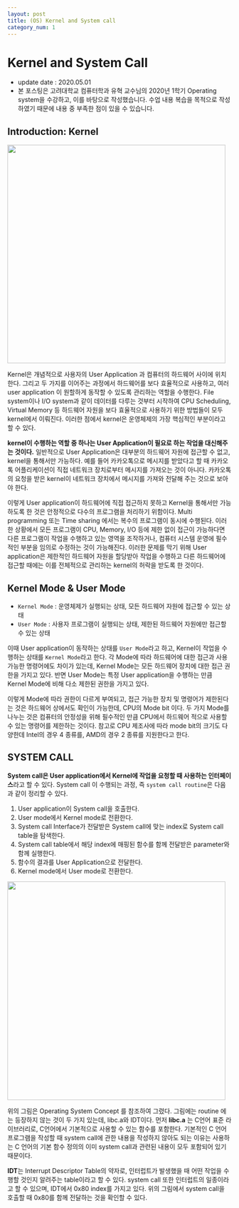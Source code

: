 ```yaml
---
layout: post
title: (OS) Kernel and System call
category_num: 1
---
```


# Kernel and System Call

- update date : 2020.05.01
- 본 포스팅은 고려대학교 컴퓨터학과 유혁 교수님의 2020년 1학기 Operating system을 수강하고, 이를 바탕으로 작성했습니다. 수업 내용 복습을 목적으로 작성하였기 때문에 내용 중 부족한 점이 있을 수 있습니다.

## Introduction: Kernel

<img src="{{site.image_url}}/study/kernel_location.png" style="width:35em">

Kernel은 개념적으로 사용자의 User Application 과 컴퓨터의 하드웨어 사이에 위치한다. 그리고 두 가지를 이어주는 과정에서 하드웨어를 보다 효율적으로 사용하고, 여러 user application 이 원할하게 동작할 수 있도록 관리하는 역할을 수행한다. File system이나 I/O system과 같이 데이터를 다루는 것부터 시작하여 CPU Scheduling, Virtual Memory 등 하드웨어 자원을 보다 효율적으로 사용하기 위한 방법들이 모두 kernel에서 이뤄진다. 이러한 점에서 kernel은 운영체제의 가장 핵심적인 부분이라고 할 수 있다.

**kernel이 수행하는 역할 중 하나는 User Application이 필요로 하는 작업을 대신해주는 것이다.** 일반적으로 User Application은 대부분의 하드웨어 자원에 접근할 수 없고, kernel을 통해서만 가능하다. 예를 들어 카카오톡으로 메시지를 받았다고 할 때 카카오톡 어플리케이션이 직접 네트워크 장치로부터 메시지를 가져오는 것이 아니다. 카카오톡의 요청을 받은 kernel이 네트워크 장치에서 메시지를 가져와 전달해 주는 것으로 보아야 한다.

이렇게 User application이 하드웨어에 직접 접근하지 못하고 Kernel을 통해서만 가능하도록 한 것은 안정적으로 다수의 프로그램을 처리하기 위함이다. Multi programming 또는 Time sharing 에서는 복수의 프로그램이 동시에 수행된다. 이러한 상황에서 모든 프로그램이 CPU, Memory, I/O 등에 제한 없이 접근이 가능하다면 다른 프로그램이 작업을 수행하고 있는 영역을 조작하거나, 컴퓨터 시스템 운영에 필수적인 부분을 임의로 수정하는 것이 가능해진다. 이러한 문제를 막기 위해 User application은 제한적인 하드웨어 자원을 할당받아 작업을 수행하고 다른 하드웨어에 접근할 때에는 이를 전체적으로 관리하는 kernel의 허락을 받도록 한 것이다.

## Kernel Mode & User Mode

- `Kernel Mode` : 운영체제가 실행되는 상태, 모든 하드웨어 자원에 접근할 수 있는 상태
- `User Mode` : 사용자 프로그램이 실행되는 상태, 제한된 하드웨어 자원에만 접근할 수 있는 상태

이때 User application이 동작하는 상태를 `User Mode`라고 하고, Kernel이 작업을 수행하는 상태를 `Kernel Mode`라고 한다. 각 Mode에 따라 하드웨어에 대한 접근과 사용 가능한 명령어에도 차이가 있는데, Kernel Mode는 모든 하드웨어 장치에 대한 접근 권한을 가지고 있다. 반면 User Mode는 특정 User application을 수행하는 만큼 Kernel Mode에 비해 다소 제한된 권한을 가지고 있다.

이렇게 Mode에 따라 권한이 다르게 부여되고, 접근 가능한 장치 및 명령어가 제한된다는 것은 하드웨어 상에서도 확인이 가능한데, CPU의 Mode bit 이다. 두 가지 Mode를 나누는 것은 컴퓨터의 안정성을 위해 필수적인 만큼 CPU에서 하드웨어 적으로 사용할 수 있는 명령어를 제한하는 것이다. 참고로 CPU 제조사에 따라 mode bit의 크기도 다양한데 Intel의 경우 4 종류를, AMD의 경우 2 종류를 지원한다고 한다.

## SYSTEM CALL

**System call은 User application에서 Kernel에 작업을 요청할 때 사용하는 인터페이스**라고 할 수 있다. System call 이 수행되는 과정, 즉 `system call routine`은 다음과 같이 정리할 수 있다.

1. User application이 System call을 호출한다.
2. User mode에서 Kernel mode로 전환한다.
3. System call Interface가 전달받은 System call에 맞는 index로 System call table을 탐색한다.
4. System call table에서 해당 index에 매핑된 함수를 함께 전달받은 parameter와 함께 실행한다.
5. 함수의 결과를 User Application으로 전달한다.
6. Kernel mode에서 User mode로 전환한다.

<img src="{{site.image_url}}/study/system_call.png" style="width:35em">

위의 그림은 Operating System Concept 를 참조하여 그렸다. 그림에는 routine 에는 등장하지 않는 것이 두 가지 있는데, libc.a와 IDT이다. 먼저 **libc.a** 는 C언어 표준 라이브러리로, C언어에서 기본적으로 사용할 수 있는 함수를 포함한다. 기본적인 C 언어 프로그램을 작성할 때 system call에 관한 내용을 작성하지 않아도 되는 이유는 사용하는 C 언어의 기본 함수 정의의 이미 system call과 관련된 내용이 모두 포함되어 있기 때문이다.

**IDT**는 Interrupt Descriptor Table의 약자로, 인터럽트가 발생했을 때 어떤 작업을 수행할 것인지 알려주는 table이라고 할 수 있다. system call 또한 인터럽트의 일종이라고 할 수 있으며, IDT에서 0x80 index를 가지고 있다. 위의 그림에서 system call을 호출할 때 0x80를 함께 전달하는 것을 확인할 수 있다.
